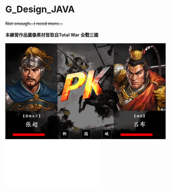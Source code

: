 # G_Design_JAVA
~~Not enough...I need more...~~<br><br>
**本練習作品圖像素材皆取自Total War 全戰三國**<br><br>
![作品圖](預覽圖.png)<br>
![操左手冊](操作手冊.pdf)

